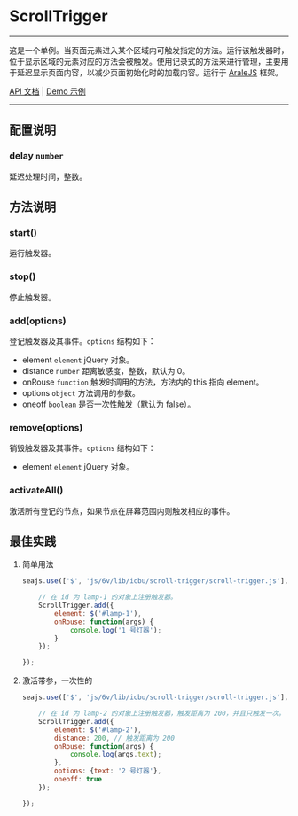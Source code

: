 # ScrollTrigger

----

这是一个单例。当页面元素进入某个区域内可触发指定的方法。运行该触发器时，位于显示区域的元素对应的方法会被触发。使用记录式的方法来进行管理，主要用于延迟显示页面内容，以减少页面初始化时的加载内容。运行于 [AraleJS](https://github.com/aralejs) 框架。

[API 文档](http://arale.alizoo.com/scroll-trigger/) | [Demo 示例](http://arale.alizoo.com/scroll-trigger/examples/)

----


## 配置说明

### delay `number`

延迟处理时间，整数。


## 方法说明

### start()

运行触发器。

### stop()

停止触发器。

### add(options)

登记触发器及其事件。`options` 结构如下：

* element `element` jQuery 对象。
* distance `number` 距离敏感度，整数，默认为 0。
* onRouse `function` 触发时调用的方法，方法内的 this 指向 element。
* options `object` 方法调用的参数。
* oneoff `boolean` 是否一次性触发（默认为 false）。

### remove(options)

销毁触发器及其事件。`options` 结构如下：

* element `element` jQuery 对象。

### activateAll()

激活所有登记的节点，如果节点在屏幕范围内则触发相应的事件。


## 最佳实践

1. 简单用法

	```js
	seajs.use(['$', 'js/6v/lib/icbu/scroll-trigger/scroll-trigger.js'], function($, ScrollTrigger) {

		// 在 id 为 lamp-1 的对象上注册触发器。
		ScrollTrigger.add({
			element: $('#lamp-1'),
			onRouse: function(args) {
				console.log('1 号灯器');
			}
		});

	});
	```

2. 激活带参，一次性的

	```js
	seajs.use(['$', 'js/6v/lib/icbu/scroll-trigger/scroll-trigger.js'], function($, ScrollTrigger) {

		// 在 id 为 lamp-2 的对象上注册触发器，触发距离为 200，并且只触发一次。
		ScrollTrigger.add({
			element: $('#lamp-2'),
			distance: 200, // 触发距离为 200
			onRouse: function(args) {
				console.log(args.text);
			},
			options: {text: '2 号灯器'},
			oneoff: true
		});

	});
	```